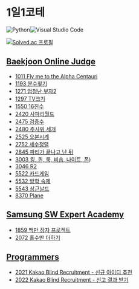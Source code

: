 # 1일1코테

![Python](https://img.shields.io/badge/python-3670A0?style=for-the-badge&logo=python&logoColor=ffdd54)![Visual Studio Code](https://img.shields.io/badge/Visual%20Studio%20Code-0078d7.svg?style=for-the-badge&logo=visual-studio-code&logoColor=white)

[![Solved.ac
프로필](http://mazassumnida.wtf/api/v2/generate_badge?boj=kisagge)](https://solved.ac/kisagge)

## [Baekjoon Online Judge](https://www.acmicpc.net/)

- [1011 Fly me to the Alpha Centauri](BOJ/1001~2000/1011.py)
- [1193 분수찾기](BOJ/1001~2000/1193.py)
- [1271 엄청난 부자2](BOJ/1001~2000/1271.py)
- [1297 TV크기](BOJ/1001~2000/1297.py)
- [1550 16진수](BOJ/1001~2000/1550.py)
- [2420 사파리월드](BOJ/2001~3000/2420.py)
- [2475 검증수](BOJ/2001~3000/2475.py)
- [2480 주사위 세개](BOJ/2001~3000/2480.py)
- [2525 오븐시계](BOJ/2001~3000/2525.py)
- [2752 세수정렬](BOJ/2001~3000/2752.py)
- [2845 파티가 끝나고 난 뒤](BOJ/2001~3000/2845.py)
- [3003 킹, 퀸, 룩, 비숍, 나이트, 폰](BOJ/3001~4000/3003.py))
- [3046 R2](BOJ/3001~4000/3046.py)
- [5522 카드게임](BOJ/5001~6000/5522.py)
- [5532 방학 숙제](BOJ/5001~6000/5532.py)
- [5543 상근날드](BOJ/5001~6000/5543.py)
- [8370 Plane](BOJ/8001~9000/8370.py)

## [Samsung SW Expert Academy](https://swexpertacademy.com/main/main.do)

- [1859 백만 장자 프로젝트](Samsung%20SW%20Expert%20Academy/1859.py)
- [2072 홀수만 더하기](Samsung%20SW%20Expert%20Academy/2072.py)

## [Programmers](https://programmers.co.kr/learn/challenges?tab=all_challenges)

- [2021 Kakao Blind Recruitment - 신규 아이디 추천](Programmers/2021KakaoBlindRecruitment.py)
- [2022 Kakao Blind Recruitment - 신고 결과 받기](Programmers/2022KakaoBlindRecruitment.py)
